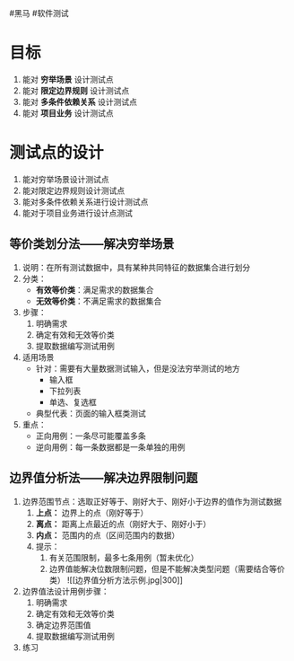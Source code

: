 #黑马 #软件测试 

# 目标

1. 能对 **穷举场景** 设计测试点
2. 能对 **限定边界规则** 设计测试点
3. 能对 **多条件依赖关系** 设计测试点
4. 能对 **项目业务** 设计测试点

# 测试点的设计

1. 能对穷举场景设计测试点
2. 能对限定边界规则设计测试点
3. 能对多条件依赖关系进行设计测试点
4. 能对于项目业务进行设计点测试

## 等价类划分法——解决穷举场景
1. 说明：在所有测试数据中，具有某种共同特征的数据集合进行划分
2. 分类：
	- **有效等价类**：满足需求的数据集合
	- **无效等价类**：不满足需求的数据集合
3. 步骤：
	1. 明确需求
	2. 确定有效和无效等价类
	3. 提取数据编写测试用例
4. 适用场景
	- 针对：需要有大量数据测试输入，但是没法穷举测试的地方
		- 输入框
		- 下拉列表
		- 单选、复选框
	- 典型代表：页面的输入框类测试
5. 重点：
	- 正向用例：一条尽可能覆盖多条
	- 逆向用例：每一条数据都是一条单独的用例

## 边界值分析法——解决边界限制问题

1. 边界范围节点：选取正好等于、刚好大于、刚好小于边界的值作为测试数据
	1. **上点：** 边界上的点（刚好等于）
	2. **离点：** 距离上点最近的点（刚好大于、刚好小于）
	3. **内点：** 范围内的点（区间范围内的数据）
	4. 提示：
		1. 有关范围限制，最多七条用例（暂未优化）
		2. 边界值能解决位数限制问题，但是不能解决类型问题（需要结合等价类）
![[边界值分析方法示例.jpg|300]]
2. 边界值法设计用例步骤：
	1. 明确需求
	2. 确定有效和无效等价类
	3. 确定边界范围值
	4. 提取数据编写测试用例
3. 练习

